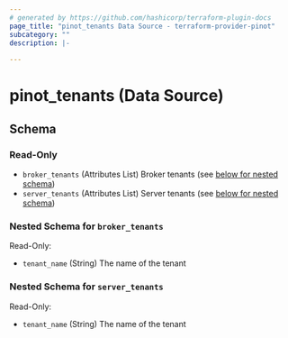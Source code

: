 ```yaml
---
# generated by https://github.com/hashicorp/terraform-plugin-docs
page_title: "pinot_tenants Data Source - terraform-provider-pinot"
subcategory: ""
description: |-
  
---
```


# pinot_tenants (Data Source)





<!-- schema generated by tfplugindocs -->
## Schema

### Read-Only

- `broker_tenants` (Attributes List) Broker tenants (see [below for nested schema](#nestedatt--broker_tenants))
- `server_tenants` (Attributes List) Server tenants (see [below for nested schema](#nestedatt--server_tenants))

<a id="nestedatt--broker_tenants"></a>
### Nested Schema for `broker_tenants`

Read-Only:

- `tenant_name` (String) The name of the tenant


<a id="nestedatt--server_tenants"></a>
### Nested Schema for `server_tenants`

Read-Only:

- `tenant_name` (String) The name of the tenant
